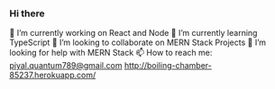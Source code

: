 ### Hi there

 🔭 I’m currently working on React and Node 
 🌱 I’m currently learning TypeScript
👯 I’m looking to collaborate on MERN Stack Projects
🤔 I’m looking for help with MERN Stack
 📫 How to reach me: piyal.quantum789@gmail.com
 http://boiling-chamber-85237.herokuapp.com/

